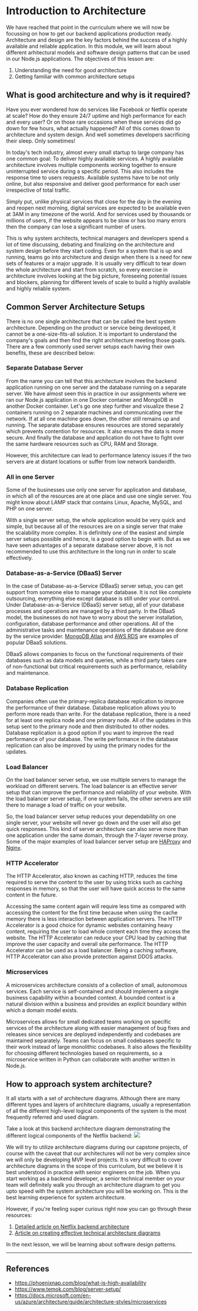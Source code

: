 # Introduction to Architecture

We have reached that point in the curriculum where we will now be focussing on how to get our backend applications production ready. Architecture and design are the key factors behind the success of a highly available and reliable application. In this module, we will learn about different arhitectural models and software design patterns that can be used in our Node.js applications. The objectives of this lesson are:
1. Understanding the need for good architecture
2. Getting familiar with common architecture setups

## What is good architecture and why is it required?

Have you ever wondered how do services like Facebook or Netflix operate at scale? How do they ensure 24/7 uptime and high performance for each and every user? Or on those rare occasions when these services did go down for few hours, what actually happened? All of this comes down to architecture and system design. And well sometimes developers sacrificing their sleep. Only sometimes!

In today's tech industry, almost every small startup to large company has one common goal: To deliver highly available services. A highly available architecture involves multiple components working together to ensure uninterrupted service during a specific period. This also includes the response time to users requests. Available systems have to be not only online, but also responsive and deliver good performance for each user irrespective of total traffic.

Simply put, unlike physical services that close for the day in the evening and reopen next morning, digital services are expected to be available even at 3AM in any timezone of the world. And for services used by thousands or millions of users, if the website appears to be slow or has too many errors then the company can lose a significant number of users.

This is why system architects, technical managers and developers spend a lot of time discussing, debating and finalizing on the architecture and system design before they start coding. Even for a system that is up and running, teams go into architecture and design when there is a need for new sets of features or a major upgrade. It is usually very difficult to tear down the whole architecture and start from scratch, so every exercise in architecture involves looking at the big picture, foreseeing potential issues and blockers, planning for different levels of scale to build a highly available and highly reliable system.

## Common Server Architecture Setups

There is no one single architecture that can be called the best system architecture. Depending on the product or service being developed, it cannot be a one-size-fits-all solution. It is important to understand the company's goals and then find the right architecture meeting those goals. There are a few commonly used server setups each having their own benefits, these are described below:

### Separate Database Server
From the name you can tell that this architecture involves the backend application running on one server and the database running on a separate server. We have almost seen this in practice in our assignments where we ran our Node.js application in one Docker container and MongoDB in another Docker container. Let's go one step further and visualize these 2 containers running on 2 separate machines and communicating over the network. If at all one machine goes down, the other still remains up and running. The separate database ensures resources are stored separately which prevents contention for resources. It also ensures the data is more secure. And finally the database and application do not have to fight over the same hardware resources such as CPU, RAM and Storage.

However, this architecture can lead to performance latency issues if the two servers are at distant locations or suffer from low network bandwidth.

### All in one Server
Some of the businesses use only one server for application and database, in which all of the resources are at one place and use one single server. You might know about LAMP stack that contains Linux, Apache, MySQL, and PHP on one server.

With a single server setup, the whole application would be very quick and simple, but because all of the resources are on a single server that make the scalability more complex. It is definitely one of the easiest and simple server setups possible and hence, is a good option to begin with. But as we have seen advantages of a separate database server above, it is not recommended to use this architecture in the long run in order to scale effectively.

### Database-as-a-Service (DBaaS) Server
In the case of Database-as-a-Service (DBaaS) server setup, you can get support from someone else to manage your database. It is not like complete outsourcing, everything else except database is still under your control. Under Database-as-a-Service (DBaaS) server setup, all of your database processes and operations are managed by a third party. In the DBaaS model, the businesses do not have to worry about the server installation, configuration, database performance and other operations. All of the administrative tasks and maintenance operations of the database are done by the service provider. [MongoDB Atlas](https://www.mongodb.com/atlas/database) and [AWS RDS](https://aws.amazon.com/rds/) are examples of popular DBaaS solutions.

DBaaS allows companies to focus on the functional requirements of their databases such as data models and queries, while a third party takes care of non-functional but critical requirements such as performance, reliability and maintenance.

### Database Replication
Companies often use the primary-replica database replication to improve the performance of their database. Database replication allows you to perform more reads than write. For the database replication, there is a need for at least one replica node and one primary node. All of the updates in this setup sent to the primary node and then distributed to other nodes. Database replication is a good option if you want to improve the read performance of your database. The write performance in the database replication can also be improved by using the primary nodes for the updates.

### Load Balancer
On the load balancer server setup, we use multiple servers to manage the workload on different servers. The load balancer is an effective server setup that can improve the performance and reliability of your website. With the load balancer server setup, if one system fails, the other servers are still there to manage a load of traffic on your website.

So, the load balancer server setup reduces your dependability on one single server, your website will never go down and the user will also get quick responses. This kind of server architecture can also serve more than one application under the same domain, through the 7-layer reverse proxy. Some of the major examples of load balancer server setup are [HAProxy](https://www.haproxy.org/) and [Nginx](https://www.nginx.com/).

### HTTP Accelerator
The HTTP Accelerator, also known as caching HTTP, reduces the time required to serve the content to the user by using tricks such as caching responses in memory, so that the user will have quick access to the same content in the future.

Accessing the same content again will require less time as compared with accessing the content for the first time because when using the cache memory there is less interaction between application servers. The HTTP Accelerator is a good choice for dynamic websites containing heavy content, requiring the user to load whole content each time they access the website. The HTTP Accelerator can reduce your CPU load by caching that improve the user capacity and overall site performance. The HTTP Accelerator can be used as a load balancer. Being a caching software, HTTP Accelerator can also provide protection against DDOS attacks.

### Microservices
A microservices architecture consists of a collection of small, autonomous services. Each service is self-contained and should implement a single business capability within a bounded context. A bounded context is a natural division within a business and provides an explicit boundary within which a domain model exists.

Microservices allows for small dedicated teams working on specific services of the architecture along with easier management of bug fixes and releases since services are deployed independently and codebases are maintained separately. Teams can focus on small codebases specific to their work instead of large monolithic codebases. It also allows the flexibility for choosing different technologies based on requirements, so a microservice written in Python can collaborate with another written in Node.js.

## How to approach system architecture?

It all starts with a set of architecture diagrams. Although there are many different types and layers of architecture diagrams, usually a representation of all the different high-level logical components of the system is the most frequently referred and used diagram.

Take a look at this backend architecture diagram demonstrating the different logical components of the Netflix backend:
<img src="../assets/netflix-architecture.jpeg" />

We will try to utilize architecture diagrams during our capstone projects, of course with the caveat that our architectures will not be very complex since we will only be developing MVP level projects. It is very difficult to cover architecture diagrams in the scope of this curriculum, but we believe it is best understood in practice with senior engineers on the job. When you start working as a backend developer, a senior technical member on your team will definitely walk you through an architecture diagram to get you upto speed with the system architecture you will be working on. This is the best learning experience for system architecture.

However, if you're feeling super curious right now you can go through these resources:
1. [Detailed article on Netflix backend architecture](https://dev.to/gbengelebs/netflix-system-design-backend-architecture-10i3)
2. [Article on creating effective technical architecture diagrams](https://www.alibabacloud.com/blog/how-to-create-an-effective-technical-architectural-diagram_596100)

In the next lesson, we will be learning about software design patterns.

---

## References

- https://phoenixnap.com/blog/what-is-high-availability
- https://www.temok.com/blog/server-setup/
- https://docs.microsoft.com/en-us/azure/architecture/guide/architecture-styles/microservices